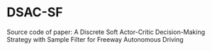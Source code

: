 # DSAC-SF
Source code of paper: A Discrete Soft Actor-Critic Decision-Making Strategy with Sample Filter for Freeway Autonomous Driving
